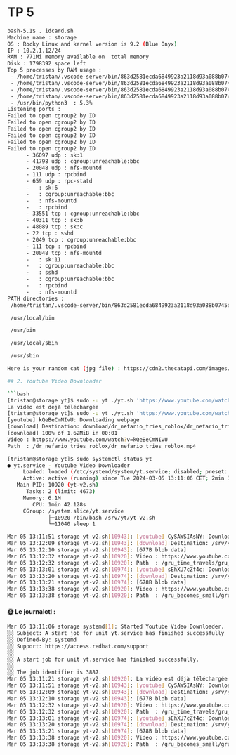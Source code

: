 # TP 5

```bash
bash-5.1$ . idcard.sh
Machine name : storage
OS : Rocky Linux and kernel version is 9.2 (Blue Onyx)
IP : 10.2.1.12/24
RAM : 771Mi memory available on  total memory
Disk : 1798392 space left
Top 5 processes by RAM usage :
 - /home/tristan/.vscode-server/bin/863d2581ecda6849923a2118d93a088b0745d9d6/node  : 13.3%
 - /home/tristan/.vscode-server/bin/863d2581ecda6849923a2118d93a088b0745d9d6/node  : 11.1%
 - /home/tristan/.vscode-server/bin/863d2581ecda6849923a2118d93a088b0745d9d6/node  : 8.3%
 - /home/tristan/.vscode-server/bin/863d2581ecda6849923a2118d93a088b0745d9d6/node  : 7.6%
 - /usr/bin/python3  : 5.3%
Listening ports :
Failed to open cgroup2 by ID
Failed to open cgroup2 by ID
Failed to open cgroup2 by ID
Failed to open cgroup2 by ID
Failed to open cgroup2 by ID
Failed to open cgroup2 by ID
      - 36097 udp : sk:1
      - 41798 udp : cgroup:unreachable:bbc
      - 20048 udp : nfs-mountd
      - 111 udp : rpcbind
      - 659 udp : rpc-statd
      -   : sk:6
      -   : cgroup:unreachable:bbc
      -   : nfs-mountd
      -   : rpcbind
      - 33551 tcp : cgroup:unreachable:bbc
      - 40311 tcp : sk:b
      - 48089 tcp : sk:c
      - 22 tcp : sshd
      - 2049 tcp : cgroup:unreachable:bbc
      - 111 tcp : rpcbind
      - 20048 tcp : nfs-mountd
      -   : sk:11
      -   : cgroup:unreachable:bbc
      -   : sshd
      -   : cgroup:unreachable:bbc
      -   : rpcbind
      -   : nfs-mountd
PATH directories :
 /home/tristan/.vscode-server/bin/863d2581ecda6849923a2118d93a088b0745d9d6/bin/remote-cli

 /usr/local/bin

 /usr/bin

 /usr/local/sbin

 /usr/sbin

Here is your random cat (jpg file) : https://cdn2.thecatapi.com/images/d8i.jpg ```

## 2. Youtube Video Downloader

```bash
[tristan@storage yt]$ sudo -u yt ./yt.sh 'https://www.youtube.com/watch?v=xi02wD8GLKQ'
La vidéo est déjà téléchargée
[tristan@storage yt]$ sudo -u yt ./yt.sh 'https://www.youtube.com/watch?v=kQeBeCmNIvU'
[youtube] kQeBeCmNIvU: Downloading webpage
[download] Destination: download/dr_nefario_tries_roblox/dr_nefario_tries_roblox.mp4
[download] 100% of 1.62MiB in 00:01
Video : https://www.youtube.com/watch?v=kQeBeCmNIvU
Path  : /dr_nefario_tries_roblox/dr_nefario_tries_roblox.mp4
```


```bash
[tristan@storage yt]$ sudo systemctl status yt
● yt.service - Youtube Video Downloader
     Loaded: loaded (/etc/systemd/system/yt.service; disabled; preset: disabled)
     Active: active (running) since Tue 2024-03-05 13:11:06 CET; 2min 39s ago
   Main PID: 10920 (yt-v2.sh)
      Tasks: 2 (limit: 4673)
     Memory: 6.1M
        CPU: 1min 42.128s
     CGroup: /system.slice/yt.service
             ├─10920 /bin/bash /srv/yt/yt-v2.sh
             └─11040 sleep 1

Mar 05 13:11:51 storage yt-v2.sh[10943]: [youtube] CySAWSIAsNY: Downloading webpage
Mar 05 13:12:09 storage yt-v2.sh[10943]: [download] Destination: /srv/yt/download/gru_time_travels/gr>
Mar 05 13:12:10 storage yt-v2.sh[10943]: [677B blob data]
Mar 05 13:12:32 storage yt-v2.sh[10920]: Video : https://www.youtube.com/watch?v=CySAWSIAsNY
Mar 05 13:12:32 storage yt-v2.sh[10920]: Path  : /gru_time_travels/gru_time_travels.mp4
Mar 05 13:13:01 storage yt-v2.sh[10974]: [youtube] sEhXU7cZf4c: Downloading webpage
Mar 05 13:13:20 storage yt-v2.sh[10974]: [download] Destination: /srv/yt/download/gru_becomes_small/g>
Mar 05 13:13:21 storage yt-v2.sh[10974]: [678B blob data]
Mar 05 13:13:38 storage yt-v2.sh[10920]: Video : https://www.youtube.com/watch?v=sEhXU7cZf4c
Mar 05 13:13:38 storage yt-v2.sh[10920]: Path  : /gru_becomes_small/gru_becomes_small.mp4
```


#### 🌞 Le journalctl :

```bash
Mar 05 13:11:06 storage systemd[1]: Started Youtube Video Downloader.
░░ Subject: A start job for unit yt.service has finished successfully
░░ Defined-By: systemd
░░ Support: https://access.redhat.com/support
░░
░░ A start job for unit yt.service has finished successfully.
░░
░░ The job identifier is 3887.
Mar 05 13:11:21 storage yt-v2.sh[10920]: La vidéo est déjà téléchargée
Mar 05 13:11:51 storage yt-v2.sh[10943]: [youtube] CySAWSIAsNY: Downloading webpage
Mar 05 13:12:09 storage yt-v2.sh[10943]: [download] Destination: /srv/yt/download/gru_time_travels/gr>
Mar 05 13:12:10 storage yt-v2.sh[10943]: [677B blob data]
Mar 05 13:12:32 storage yt-v2.sh[10920]: Video : https://www.youtube.com/watch?v=CySAWSIAsNY
Mar 05 13:12:32 storage yt-v2.sh[10920]: Path  : /gru_time_travels/gru_time_travels.mp4
Mar 05 13:13:01 storage yt-v2.sh[10974]: [youtube] sEhXU7cZf4c: Downloading webpage
Mar 05 13:13:20 storage yt-v2.sh[10974]: [download] Destination: /srv/yt/download/gru_becomes_small/g>
Mar 05 13:13:21 storage yt-v2.sh[10974]: [678B blob data]
Mar 05 13:13:38 storage yt-v2.sh[10920]: Video : https://www.youtube.com/watch?v=sEhXU7cZf4c
Mar 05 13:13:38 storage yt-v2.sh[10920]: Path  : /gru_becomes_small/gru_becomes_small.mp4
```